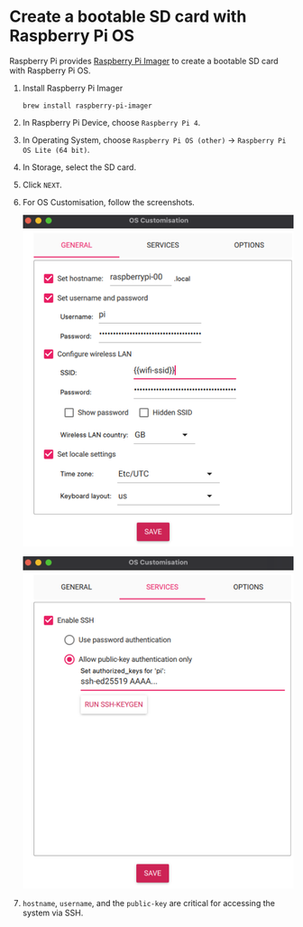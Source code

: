 # Create a bootable SD card with Raspberry Pi OS

Raspberry Pi provides [Raspberry Pi Imager](https://www.raspberrypi.com/software/) to create a bootable SD card with Raspberry Pi OS.

1. Install Raspberry Pi Imager

    ```shell
    brew install raspberry-pi-imager
    ```

2. In Raspberry Pi Device, choose `Raspberry Pi 4`.
3. In Operating System, choose `Raspberry Pi OS (other)` -> `Raspberry Pi OS Lite (64 bit)`.
4. In Storage, select the SD card.
5. Click `NEXT`.
6. For OS Customisation, follow the screenshots.

   ![general](../assets/rpi-image-general.png)

   ![services](../assets/rpi-image-service.png)

7. `hostname`, `username`, and the `public-key` are critical for accessing the system via SSH.
